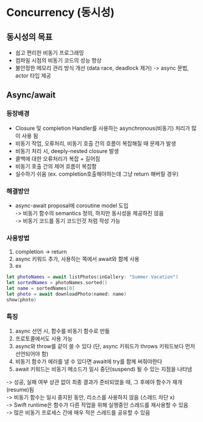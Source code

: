 # Concurrency (동시성)

## 동시성의 목표
- 쉽고 편리한 비동기 프로그래밍
- 컴파일 시점의 비동기 코드의 성능 향상
- 불안정한 메모리 관리 방식 개선 (data race, deadlock 제거)
-> async 문법, actor 타입 제공


## Async/await
### 등장배경
- Closure 및 completion Handler를 사용하는 asynchronous(비동기) 처리가 많이 사용 됨
- 비동기 작업, 오류처리, 비동기 호출 간의 흐름이 복잡해질 때 문제가 발생
- 비동기 처리 시, deeply-nested closure 발생
- 콜백에 대한 오류처리가 복잡 + 길어짐
- 비동기 호출 간의 제어 흐름이 복잡함
- 실수하기 쉬움 (ex. completion호출해야하는데 그냥 return 해버릴 경우)

### 해결방안
- async-await proposal에 coroutine model 도입  
-> 비동기 함수의 semantics 정의, 하지만 동시성을 제공하진 않음  
-> 비동기 코드를 동기 코드인것 처럼 작성 가능  

### 사용방법
1. completion -> return
2. async 키워드 추가, 사용하는 쪽에서 await와 함께 사용
3. ex
```swift
let photoNames = await listPhotos(inGallery: "Summer Vacation")
let sortedNames = photoNames.sorted()
let name = sortedNames[0]
let photo = await downloadPhoto(named: name)
show(photo)
```
### 특징
1) async 선언 시, 함수를 비동기 함수로 만듦
2) 프로토콜에서도 사용 가능
3) async와 throw를 같이 쓸 수 있다 (단, async 키워드가 throws 키워드보다 먼저 선언되어야 함)
4)  비동기 함수가 에러를 낼 수 있다면 await에 try를 함께 써줘야한다
5) await 키워드는 비동기 메소드가 일시 중단(suspend) 될 수 있는 지점을 나타냄

-> 성공, 실패 여부 상관 없이 최종 결과가 준비되었을 때, 그 후에야 함수가 재개(resume)됨  
-> 비동기 함수는 일시 중지된 동안, 리소스를 사용하지 않음 (스레드 차단 x)  
-> Swift runtime은 함수가 다른 작업을 위해 실행중인 스레드를 재사용할 수 있음  
-> 많은 비동기 프로세스 간에 매우 적은 스레드를 공유할 수 있음  


